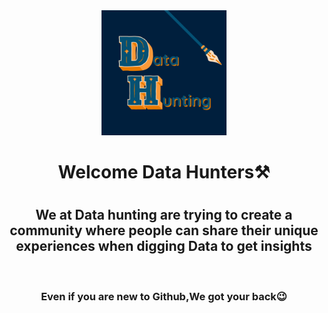 <div align="center">
  <a href="https://github.com/Data-Hunting">
    <img width="200px" src="https://github.com/Data-Hunting/.github/blob/3076eef12bc4c011afd96d51089428efa6b66c10/profile/logo.png">
  </a>
</div>
<h1 align="center">Welcome Data Hunters⚒️<h1>
<h2 align="center">We at Data hunting are trying to create a community where people can share their unique experiences when digging Data to get insights</h2>
 <br>
  
 
  
 <h3 align="center">Even if you are new to Github,We got your back😉</h3>
